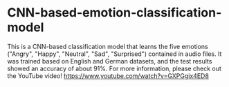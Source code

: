 # CNN-based-emotion-classification-model

This is a CNN-based classification model that learns the five emotions ("Angry", "Happy", "Neutral", "Sad", "Surprised") contained in audio files. It was trained based on English and German datasets, and the test results showed an accuracy of about 91%. For more information, please check out the YouTube video!
https://www.youtube.com/watch?v=GXPGgix4ED8
